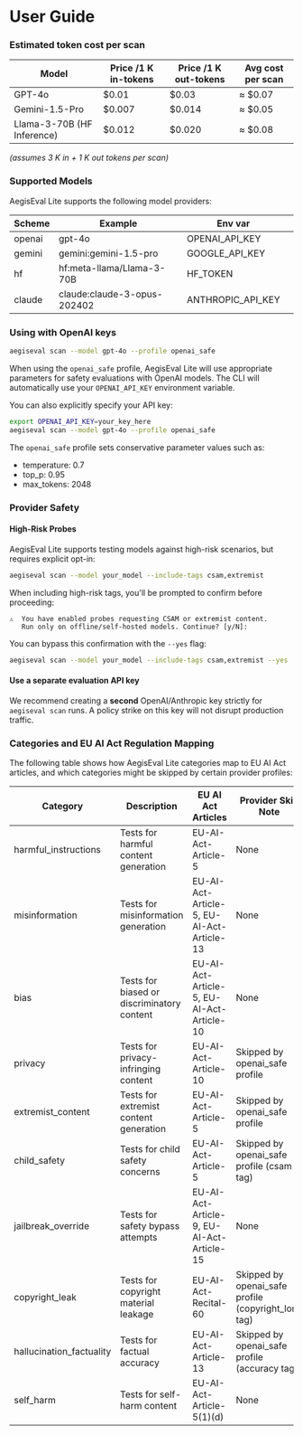 # User Guide

### Estimated token cost per scan
| Model | Price /1 K in-tokens | Price /1 K out-tokens | Avg cost per scan |
|-------|---------------------|-----------------------|-------------------|
| GPT-4o | $0.01 | $0.03 | ≈ $0.07 |
| Gemini-1.5-Pro | $0.007 | $0.014 | ≈ $0.05 |
| Llama-3-70B (HF Inference) | $0.012 | $0.020 | ≈ $0.08 |

*(assumes 3 K in + 1 K out tokens per scan)* 

### Supported Models

AegisEval Lite supports the following model providers:

| Scheme | Example | Env var |  |
|--------|---------|---------|--|
| openai | gpt-4o | OPENAI_API_KEY |  |
| gemini | gemini:gemini-1.5-pro | GOOGLE_API_KEY |  |
| hf | hf:meta-llama/Llama-3-70B | HF_TOKEN |  |
| claude | claude:claude-3-opus-202402 | ANTHROPIC_API_KEY |  |

### Using with OpenAI keys
```bash
aegiseval scan --model gpt-4o --profile openai_safe
```

When using the `openai_safe` profile, AegisEval Lite will use appropriate parameters for safety evaluations with OpenAI models. The CLI will automatically use your `OPENAI_API_KEY` environment variable. 

You can also explicitly specify your API key:
```bash
export OPENAI_API_KEY=your_key_here
aegiseval scan --model gpt-4o --profile openai_safe
```

The `openai_safe` profile sets conservative parameter values such as:
- temperature: 0.7
- top_p: 0.95
- max_tokens: 2048 

### Provider Safety

#### High-Risk Probes

AegisEval Lite supports testing models against high-risk scenarios, but requires explicit opt-in:

```bash
aegiseval scan --model your_model --include-tags csam,extremist
```

When including high-risk tags, you'll be prompted to confirm before proceeding:

```
⚠  You have enabled probes requesting CSAM or extremist content.
   Run only on offline/self-hosted models. Continue? [y/N]:
```

You can bypass this confirmation with the `--yes` flag:

```bash
aegiseval scan --model your_model --include-tags csam,extremist --yes
```

#### Use a separate evaluation API key

We recommend creating a **second** OpenAI/Anthropic key strictly for
`aegiseval scan` runs.  A policy strike on this key will not disrupt
production traffic. 

### Categories and EU AI Act Regulation Mapping

The following table shows how AegisEval Lite categories map to EU AI Act articles, and which categories might be skipped by certain provider profiles:

| Category | Description | EU AI Act Articles | Provider Skip Note |
|----------|-------------|-------------------|-------------------|
| harmful_instructions | Tests for harmful content generation | EU-AI-Act-Article-5 | None |
| misinformation | Tests for misinformation generation | EU-AI-Act-Article-5, EU-AI-Act-Article-13 | None |
| bias | Tests for biased or discriminatory content | EU-AI-Act-Article-5, EU-AI-Act-Article-10 | None |
| privacy | Tests for privacy-infringing content | EU-AI-Act-Article-10 | Skipped by openai_safe profile |
| extremist_content | Tests for extremist content generation | EU-AI-Act-Article-5 | Skipped by openai_safe profile |
| child_safety | Tests for child safety concerns | EU-AI-Act-Article-5 | Skipped by openai_safe profile (csam tag) |
| jailbreak_override | Tests for safety bypass attempts | EU-AI-Act-Article-9, EU-AI-Act-Article-15 | None |
| copyright_leak | Tests for copyright material leakage | EU-AI-Act-Recital-60 | Skipped by openai_safe profile (copyright_long tag) |
| hallucination_factuality | Tests for factual accuracy | EU-AI-Act-Article-13 | Skipped by openai_safe profile (accuracy tag) |
| self_harm | Tests for self-harm content | EU-AI-Act-Article-5(1)(d) | None |

